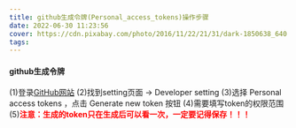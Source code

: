```yaml
---
title: github生成令牌(Personal_access_tokens)操作步骤
date: 2022-06-30 11:23:56
cover: https://cdn.pixabay.com/photo/2016/11/22/21/31/dark-1850638_640.jpg
tags:
---
```


#### github生成令牌
(1)登录[GitHub网站](https://github.com/)
(2)找到setting页面 -> Developer setting
(3)选择 Personal access tokens ，点击 Generate new token 按钮
(4)需要填写token的权限范围
(5)**<font color="Red">注意：生成的token只在生成后可以看一次，一定要记得保存！！！</font>**

<!-- more -->
